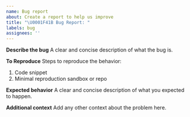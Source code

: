 ```yaml
---
name: Bug report
about: Create a report to help us improve
title: "\U0001F41B Bug Report: "
labels: bug
assignees: ''
---
```


**Describe the bug**
A clear and concise description of what the bug is.

**To Reproduce**
Steps to reproduce the behavior:

1. Code snippet
2. Minimal reproduction sandbox or repo

**Expected behavior**
A clear and concise description of what you expected to happen.

**Additional context**
Add any other context about the problem here.
